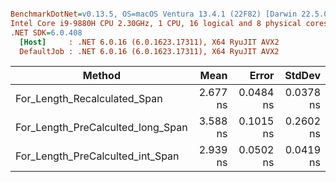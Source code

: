 ``` ini

BenchmarkDotNet=v0.13.5, OS=macOS Ventura 13.4.1 (22F82) [Darwin 22.5.0]
Intel Core i9-9880H CPU 2.30GHz, 1 CPU, 16 logical and 8 physical cores
.NET SDK=6.0.408
  [Host]     : .NET 6.0.16 (6.0.1623.17311), X64 RyuJIT AVX2
  DefaultJob : .NET 6.0.16 (6.0.1623.17311), X64 RyuJIT AVX2


```
|                            Method |     Mean |     Error |    StdDev |
|---------------------------------- |---------:|----------:|----------:|
|      For_Length_Recalculated_Span | 2.677 ns | 0.0484 ns | 0.0378 ns |
| For_Length_PreCalculted_long_Span | 3.588 ns | 0.1015 ns | 0.2602 ns |
|  For_Length_PreCalculted_int_Span | 2.939 ns | 0.0502 ns | 0.0419 ns |
